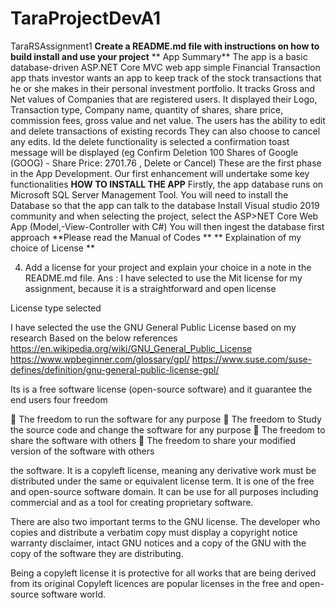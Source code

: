 # TaraProjectDevA1
TaraRSAssignment1
**Create a README.md file with instructions on how to build install and use your project**
** App Summary**
The app is a basic database-driven ASP.NET Core MVC web app simple Financial Transaction app thats investor wants an app to keep track of the stock transactions that he or she makes in their personal investment portfolio. It tracks Gross and Net values of Companies that are registered users.
It displayed their Logo, Transaction type, Company name, quantity of shares, share price, commission fees, gross value and net value. The users has the ability to edit and delete transactions of existing records They can also choose to cancel any edits. Id the delete functionality is selected a confirmation toast message will be displayed (eg Confirm Deletion
100 Shares of Google (GOOG) - Share Price: 2701.76 , Delete or Cancel)
These are the first phase in the App Development.
Our first enhancement will undertake some key functionalities
**HOW TO INSTALL THE APP**
Firstly, the app database runs on Microsoft SQL Server Management Tool. You will need to install the Database so that the app can talk to the database
Install Visual studio 2019 community and when selecting the project, select the ASP>NET Core Web App (Model,-View-Controller with C#)
You will then ingest the database first approach 
**Please read the Manual of Codes **
** Explaination of my choice of License **



4.	Add a license for your project and explain your choice in a note in the README.md file.
Ans :  I have selected to use the Mit license for my assignment, because it is a straightforward and open license

License type selected

I have selected the use the GNU General Public License based on my research 
Based on the below references
https://en.wikipedia.org/wiki/GNU_General_Public_License
https://www.wpbeginner.com/glossary/gpl/
https://www.suse.com/suse-defines/definition/gnu-general-public-license-gpl/



Its is a free software license (open-source software) and it guarantee the end users four freedom 

	The freedom to run the software for any purpose
	The freedom to Study the source code and change the software for any purpose 
	The freedom to share the software with others
	The freedom to share your modified version of the software with others

the software. It is a copyleft license, meaning any derivative work must be distributed under the same or equivalent license term. It is one of the free and open-source software domain. It can be use for all purposes including commercial and as a tool for creating proprietary software.

There are also two important terms to the GNU license. 
The developer who copies and distribute a verbatim copy must display a copyright notice warranty disclaimer, intact GNU notices and a copy of the GNU with the copy of the software they are distributing.

Being a copyleft license it is protective for all works that are being derived from its original Copyleft licences are popular licenses in the free and open-source software world.
